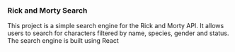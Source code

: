 ### Rick and Morty Search 
This project is a simple search engine for the Rick and Morty API. It allows users to search for characters filtered by name, species, gender and status. The search engine is built using React 

